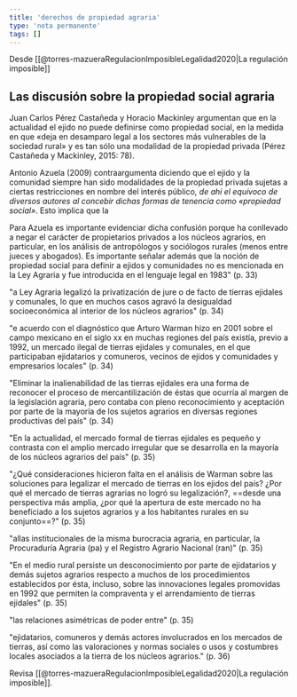 ```yaml
---
title: 'derechos de propiedad agraria'
type: 'nota permanente'
tags: []
---
```


Desde [[@torres-mazueraRegulacionImposibleLegalidad2020|La regulación imposible]]

## Las discusión sobre la propiedad social agraria 

Juan Carlos Pérez Castañeda y Horacio Mackinley argumentan que en la actualidad el ejido no puede definirse como propiedad social, en la medida en que «deja en desamparo legal a los sectores más vulnerables de la sociedad rural» y es tan sólo una modalidad de la propiedad privada (Pérez Castañeda y Mackinley, 2015: 78).

Antonio Azuela (2009) contraargumenta diciendo que el ejido y la comunidad siempre han sido modalidades de la propiedad privada sujetas a ciertas restricciones en nombre del interés público, *de ahí el equívoco de diversos autores al concebir dichas formas de tenencia como «propiedad social»*. Esto implica que la

Para Azuela es importante evidenciar dicha confusión porque ha conllevado a negar el carácter de propietarios privados a los núcleos agrarios, en particular, en los análisis de antropólogos y sociólogos rurales (menos entre jueces y abogados). Es importante señalar además que la noción de propiedad social para definir a ejidos y comunidades no es mencionada en la Ley Agraria y fue introducida en el lenguaje legal en 1983" (p. 33)

"a Ley Agraria legalizó la privatización de jure o de facto de tierras ejidales y comunales, lo que en muchos casos agravó la desigualdad socioeconómica al interior de los núcleos agrarios" (p. 34)

"e acuerdo con el diagnóstico que Arturo Warman hizo en 2001 sobre el campo mexicano en el siglo xx en muchas regiones del país existía, previo a 1992, un mercado ilegal de tierras ejidales y comunales, en el que participaban ejidatarios y comuneros, vecinos de ejidos y comunidades y empresarios locales" (p. 34)

"Eliminar la inalienabilidad de las tierras ejidales era una forma de reconocer el proceso de mercantilización de éstas que ocurría al margen de la legislación agraria, pero contaba con pleno reconocimiento y aceptación por parte de la mayoría de los sujetos agrarios en diversas regiones productivas del país" (p. 34)

"En la actualidad, el mercado formal de tierras ejidales es pequeño y contrasta con el amplio mercado irregular que se desarrolla en la mayoría de los núcleos agrarios del país" (p. 35)

"¿Qué consideraciones hicieron falta en el análisis de Warman sobre las soluciones para legalizar el mercado de tierras en los ejidos del país? ¿Por qué el mercado de tierras agrarias no logró su legalización?, ==desde una perspectiva más amplia, ¿por qué la apertura de este mercado no ha beneficiado a los sujetos agrarios y a los habitantes rurales en su conjunto==?" (p. 35)

"allas institucionales de la misma burocracia agraria, en particular, la Procuraduría Agraria (pa) y el Registro Agrario Nacional (ran)" (p. 35)

"En el medio rural persiste un desconocimiento por parte de ejidatarios y demás sujetos agrarios respecto a muchos de los procedimientos establecidos por ésta, incluso, sobre las innovaciones legales promovidas en 1992 que permiten la compraventa y el arrendamiento de tierras ejidales" (p. 35)

"las relaciones asimétricas de poder entre" (p. 35)

"ejidatarios, comuneros y demás actores involucrados en los mercados de tierras, así como las valoraciones y normas sociales o usos y costumbres locales asociados a la tierra de los núcleos agrarios." (p. 36)

Revisa [[@torres-mazueraRegulacionImposibleLegalidad2020|La regulación imposible]].